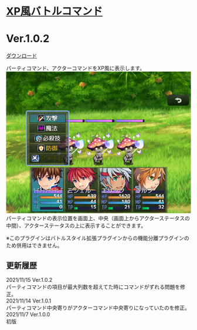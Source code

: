 # [XP風バトルコマンド](https://raw.githubusercontent.com/nuun888/MZ/master/NUUN_XPBattleCommand.js)
# Ver.1.0.2
[ダウンロード](https://raw.githubusercontent.com/nuun888/MZ/master/NUUN_XPBattleCommand.js)

パーティコマンド、アクターコマンドをXP風に表示します。  
![画像](img/XPBattleCommand2.png)  
パーティコマンドの表示位置を画面上、中央（画面上からアクターステータスの中間）、アクターステータスの上に表示することができます。  

※このプラグインはバトルスタイル拡張プラグインからの機能分離プラグインのため併用はできません。

## 更新履歴
2021/11/15 Ver.1.0.2  
パーティコマンドの項目が最大列数を超えてた時にコマンドがずれる問題を修正。  
2021/11/14 Ver.1.0.1  
パーティコマンド中央寄りがアクターコマンド中央寄りになっていたのを修正。  
2021/11/7 Ver.1.0.0  
初版  
